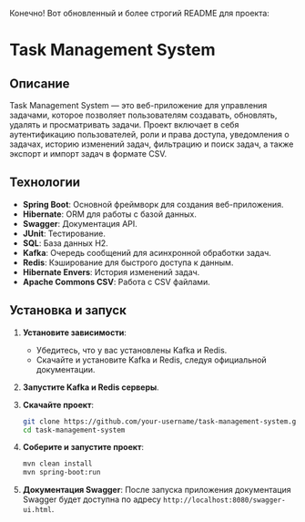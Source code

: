 ﻿Конечно! Вот обновленный и более строгий README для проекта:

# Task Management System

## Описание

Task Management System — это веб-приложение для управления задачами, которое позволяет пользователям создавать, обновлять, удалять и просматривать задачи. Проект включает в себя аутентификацию пользователей, роли и права доступа, уведомления о задачах, историю изменений задач, фильтрацию и поиск задач, а также экспорт и импорт задач в формате CSV.

## Технологии

- **Spring Boot**: Основной фреймворк для создания веб-приложения.
- **Hibernate**: ORM для работы с базой данных.
- **Swagger**: Документация API.
- **JUnit**: Тестирование.
- **SQL**: База данных H2.
- **Kafka**: Очередь сообщений для асинхронной обработки задач.
- **Redis**: Кэширование для быстрого доступа к данным.
- **Hibernate Envers**: История изменений задач.
- **Apache Commons CSV**: Работа с CSV файлами.

## Установка и запуск

1. **Установите зависимости**:
    - Убедитесь, что у вас установлены Kafka и Redis.
    - Скачайте и установите Kafka и Redis, следуя официальной документации.

2. **Запустите Kafka и Redis серверы**.

3. **Скачайте проект**:
   ```sh
   git clone https://github.com/your-username/task-management-system.git
   cd task-management-system
   ```

4. **Соберите и запустите проект**:
   ```sh
   mvn clean install
   mvn spring-boot:run
   ```

5. **Документация Swagger**:
   После запуска приложения документация Swagger будет доступна по адресу `http://localhost:8080/swagger-ui.html`.